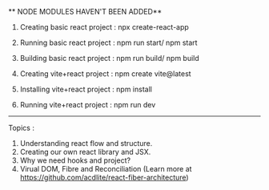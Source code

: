 ** NODE MODULES HAVEN'T BEEN ADDED**

1. Creating basic react project : npx create-react-app
2. Running basic react project : npm run start/ npm start
3. Building basic react project : npm run build/ npm build

   

1. Creating vite+react project : npm create vite@latest
2. Installing vite+react project : npm install
3. Running vite+react project : npm run dev

--------------------------------------------------------------------------
Topics : 
1. Understanding react flow and structure. 
2. Creating our own react library and JSX.
3. Why we need hooks and project?
4. Virual DOM, Fibre and Reconciliation (Learn more at https://github.com/acdlite/react-fiber-architecture)

